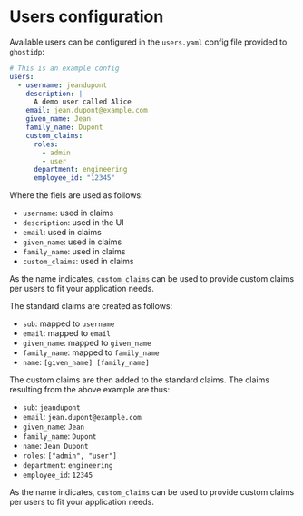 # Users configuration

Available users can be configured in the `users.yaml` config file provided to `ghostidp`:

```yaml
# This is an example config
users:
  - username: jeandupont
    description: |
      A demo user called Alice
    email: jean.dupont@example.com
    given_name: Jean
    family_name: Dupont
    custom_claims:
      roles:
        - admin
        - user
      department: engineering
      employee_id: "12345"
```

Where the fiels are used as follows:
- `username`: used in claims
- `description`: used in the UI
- `email`: used in claims
- `given_name`: used in claims
- `family_name`: used in claims
- `custom_claims`: used in claims

As the name indicates, `custom_claims` can be used to provide custom claims per users to fit your application needs.

The standard claims are created as follows:
- `sub`: mapped to `username`
- `email`: mapped to `email`
- `given_name`: mapped to `given_name`
- `family_name`: mapped to `family_name`
- `name`: `[given_name] [family_name]`

The custom claims are then added to the standard claims. The claims resulting from the above example are thus:
- `sub`: `jeandupont`
- `email`: `jean.dupont@example.com`
- `given_name`: `Jean`
- `family_name`: `Dupont`
- `name`: `Jean Dupont`
- `roles`: `["admin", "user"]`
- `department`: `engineering`
- `employee_id`: `12345`

As the name indicates, `custom_claims` can be used to provide custom claims per users to fit your application needs.